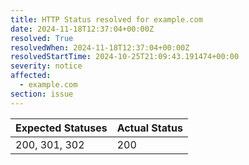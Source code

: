 ```yaml
---
title: HTTP Status resolved for example.com
date: 2024-11-18T12:37:04+00:00Z
resolved: True
resolvedWhen: 2024-11-18T12:37:04+00:00Z
resolvedStartTime: 2024-10-25T21:09:43.191474+00:00
severity: notice
affected:
  - example.com
section: issue
---
```


| Expected Statuses | Actual Status  |
|-------------------|----------------|
| 200, 301, 302 | 200 |
